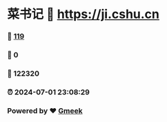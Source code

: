# 菜书记 :link: https://ji.cshu.cn 
### :page_facing_up: [119](https://ji.cshu.cn/tag.html) 
### :speech_balloon: 0 
### :hibiscus: 122320 
### :alarm_clock: 2024-07-01 23:08:29 
### Powered by :heart: [Gmeek](https://github.com/Meekdai/Gmeek)
